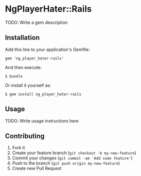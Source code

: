 # NgPlayerHater::Rails

TODO: Write a gem description

## Installation

Add this line to your application's Gemfile:

    gem 'ng_player_hater-rails'

And then execute:

    $ bundle

Or install it yourself as:

    $ gem install ng_player_hater-rails

## Usage

TODO: Write usage instructions here

## Contributing

1. Fork it
2. Create your feature branch (`git checkout -b my-new-feature`)
3. Commit your changes (`git commit -am 'Add some feature'`)
4. Push to the branch (`git push origin my-new-feature`)
5. Create new Pull Request
